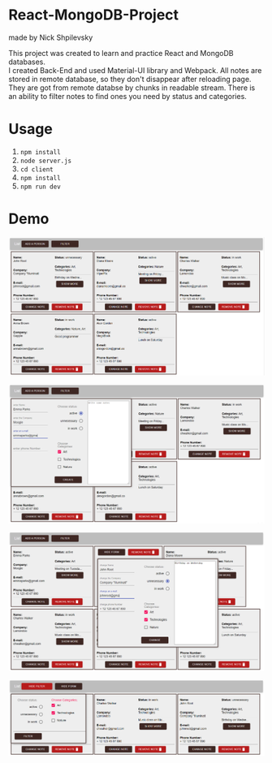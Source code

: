 # React-MongoDB-Project
made by Nick Shpilevsky

This project was created to learn and practice React and MongoDB databases.  
I created Back-End and used Material-UI library and Webpack.
All notes are stored in remote database, so they don't disappear after reloading page.  They are got from remote databse by chunks in readable stream.
There is an ability to filter notes to find ones you need by status and categories.

# Usage
1. ```npm install```
2. ```node server.js```
3. ```cd client```
4. ```npm install```
5. ```npm run dev```

# Demo
![photo](screenshots/1.PNG)

![photo](screenshots/2.PNG)

![photo](screenshots/3.PNG)

![photo](screenshots/4.PNG)
